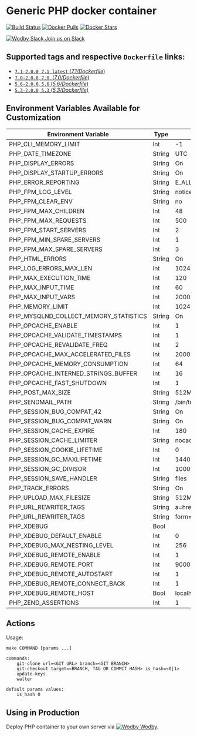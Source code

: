 # Generic PHP docker container

[![Build Status](https://travis-ci.org/wodby/php.svg?branch=master)](https://travis-ci.org/wodby/php)
[![Docker Pulls](https://img.shields.io/docker/pulls/wodby/php.svg)](https://hub.docker.com/r/wodby/php)
[![Docker Stars](https://img.shields.io/docker/stars/wodby/php.svg)](https://hub.docker.com/r/wodby/php)

[![Wodby Slack](https://www.google.com/s2/favicons?domain=www.slack.com) Join us on Slack](https://slack.wodby.com/)

## Supported tags and respective `Dockerfile` links:

- [`7.1-2.0.0`, `7.1`, `latest` (*7.1/Dockerfile*)](https://github.com/wodby/php/tree/master/7.1/Dockerfile)
- [`7.0-2.0.0`, `7.0`, (*7.0/Dockerfile*)](https://github.com/wodby/php/tree/master/7.0/Dockerfile)
- [`5.6-2.0.0`, `5.6` (*5.6/Dockerfile*)](https://github.com/wodby/php/tree/master/5.6/Dockerfile)
- [`5.3-2.0.0`, `5.3` (*5.3/Dockerfile*)](https://github.com/wodby/php/tree/master/5.3/Dockerfile)

## Environment Variables Available for Customization

| Environment Variable | Type | Default Value | Description |
| -------------------- | -----| ------------- | ----------- |
| PHP_CLI_MEMORY_LIMIT                  | Int    | -1        | |
| PHP_DATE_TIMEZONE                     | String | UTC       | |
| PHP_DISPLAY_ERRORS                    | String | On        | |
| PHP_DISPLAY_STARTUP_ERRORS            | String | On        | |
| PHP_ERROR_REPORTING                   | String | E_ALL     | |
| PHP_FPM_LOG_LEVEL                     | String | notice    | |
| PHP_FPM_CLEAR_ENV                     | String | no        | 5.3 N/A |
| PHP_FPM_MAX_CHILDREN                  | Int    | 48        | |
| PHP_FPM_MAX_REQUESTS                  | Int    | 500       | |
| PHP_FPM_START_SERVERS                 | Int    | 2         | |
| PHP_FPM_MIN_SPARE_SERVERS             | Int    | 1         | |
| PHP_FPM_MAX_SPARE_SERVERS             | Int    | 3         | |
| PHP_HTML_ERRORS                       | String | On        | 5.3 only |
| PHP_LOG_ERRORS_MAX_LEN                | Int    | 1024      | |
| PHP_MAX_EXECUTION_TIME                | Int    | 120       | |
| PHP_MAX_INPUT_TIME                    | Int    | 60        | |
| PHP_MAX_INPUT_VARS                    | Int    | 2000      | |
| PHP_MEMORY_LIMIT                      | Int    | 1024      | |
| PHP_MYSQLND_COLLECT_MEMORY_STATISTICS | String | On        | |
| PHP_OPCACHE_ENABLE                    | Int    | 1         | |
| PHP_OPCACHE_VALIDATE_TIMESTAMPS       | Int    | 1         | |
| PHP_OPCACHE_REVALIDATE_FREQ           | Int    | 2         | |
| PHP_OPCACHE_MAX_ACCELERATED_FILES     | Int    | 20000     | |
| PHP_OPCACHE_MEMORY_CONSUMPTION        | Int    | 64        | |
| PHP_OPCACHE_INTERNED_STRINGS_BUFFER   | Int    | 16        | |
| PHP_OPCACHE_FAST_SHUTDOWN             | Int    | 1         | |
| PHP_POST_MAX_SIZE                     | String | 512M      | |
| PHP_SENDMAIL_PATH                     | String | /bin/true | |
| PHP_SESSION_BUG_COMPAT_42             | String | On        | 5.3 only |
| PHP_SESSION_BUG_COMPAT_WARN           | String | On        | 5.3 only |
| PHP_SESSION_CACHE_EXPIRE              | Int    | 180       | |
| PHP_SESSION_CACHE_LIMITER             | String | nocache   | |
| PHP_SESSION_COOKIE_LIFETIME           | Int    | 0         | |
| PHP_SESSION_GC_MAXLIFETIME            | Int    | 1440      | |
| PHP_SESSION_GC_DIVISOR                | Int    | 1000      | |
| PHP_SESSION_SAVE_HANDLER              | String | files     | |
| PHP_TRACK_ERRORS                      | String | On        | | 
| PHP_UPLOAD_MAX_FILESIZE               | String | 512M      | |
| PHP_URL_REWRITER_TAGS                 | String | a=href,area=href,frame=src,input=src,form=fakeentry | |
| PHP_URL_REWRITER_TAGS                 | String | form=     | 7.1 |
| PHP_XDEBUG                            | Bool   |           | |
| PHP_XDEBUG_DEFAULT_ENABLE             | Int    | 0         | |
| PHP_XDEBUG_MAX_NESTING_LEVEL          | Int    | 256       | |
| PHP_XDEBUG_REMOTE_ENABLE              | Int    | 1         | |
| PHP_XDEBUG_REMOTE_PORT                | Int    | 9000      | |
| PHP_XDEBUG_REMOTE_AUTOSTART           | Int    | 1         | |
| PHP_XDEBUG_REMOTE_CONNECT_BACK        | Int    | 1         | |
| PHP_XDEBUG_REMOTE_HOST                | Bool   | localhost | |
| PHP_ZEND_ASSERTIONS                   | Int    | 1         | 7.x only |

## Actions

Usage:
```
make COMMAND [params ...]
 
commands:
    git-clone url=<GIT URL> branch=<GIT BRANCH>   
    git-checkout target=<BRANCH, TAG OR COMMIT HASH> is_hash=<0|1>   
    update-keys
    walter
    
default params values:
    is_hash 0
```

## Using in Production

Deploy PHP container to your own server via [![Wodby](https://www.google.com/s2/favicons?domain=wodby.com) Wodby](https://wodby.com).